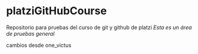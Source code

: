 # platziGitHubCourse
Repositorio para pruebas del curso de git y github de platzi
*Esta es un área de pruebas general*

cambios desde one_victus
